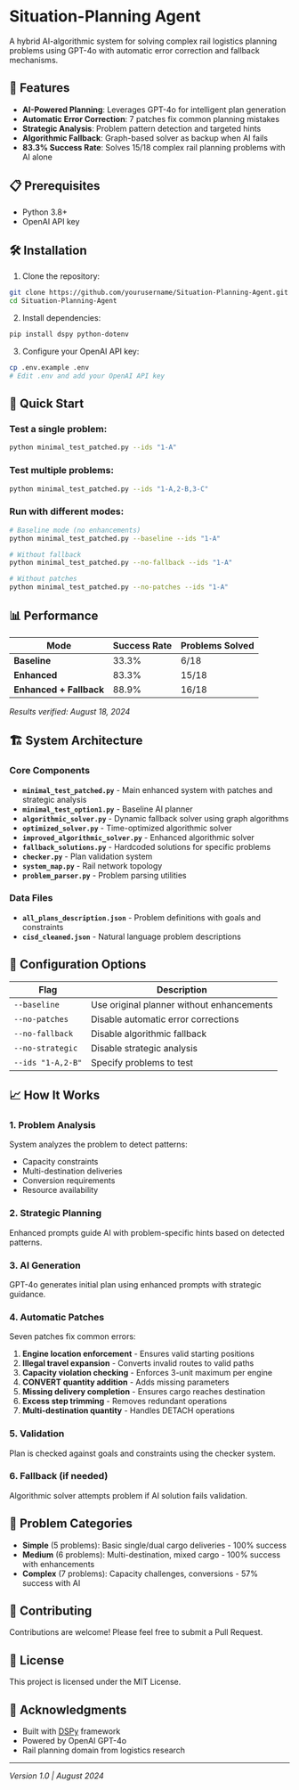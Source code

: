 # Situation-Planning Agent

A hybrid AI-algorithmic system for solving complex rail logistics planning problems using GPT-4o with automatic error correction and fallback mechanisms.

## 🚀 Features

- **AI-Powered Planning**: Leverages GPT-4o for intelligent plan generation
- **Automatic Error Correction**: 7 patches fix common planning mistakes
- **Strategic Analysis**: Problem pattern detection and targeted hints
- **Algorithmic Fallback**: Graph-based solver as backup when AI fails
- **83.3% Success Rate**: Solves 15/18 complex rail planning problems with AI alone

## 📋 Prerequisites

- Python 3.8+
- OpenAI API key

## 🛠️ Installation

1. Clone the repository:
```bash
git clone https://github.com/yourusername/Situation-Planning-Agent.git
cd Situation-Planning-Agent
```

2. Install dependencies:
```bash
pip install dspy python-dotenv
```

3. Configure your OpenAI API key:
```bash
cp .env.example .env
# Edit .env and add your OpenAI API key
```

## 🎯 Quick Start

### Test a single problem:
```bash
python minimal_test_patched.py --ids "1-A"
```

### Test multiple problems:
```bash
python minimal_test_patched.py --ids "1-A,2-B,3-C"
```

### Run with different modes:
```bash
# Baseline mode (no enhancements)
python minimal_test_patched.py --baseline --ids "1-A"

# Without fallback
python minimal_test_patched.py --no-fallback --ids "1-A"

# Without patches
python minimal_test_patched.py --no-patches --ids "1-A"
```

## 📊 Performance

| Mode | Success Rate | Problems Solved |
|------|--------------|-----------------|
| **Baseline** | 33.3% | 6/18 |
| **Enhanced** | 83.3% | 15/18 |
| **Enhanced + Fallback** | 88.9% | 16/18 |

*Results verified: August 18, 2024*

## 🏗️ System Architecture

### Core Components

- **`minimal_test_patched.py`** - Main enhanced system with patches and strategic analysis
- **`minimal_test_option1.py`** - Baseline AI planner
- **`algorithmic_solver.py`** - Dynamic fallback solver using graph algorithms
- **`optimized_solver.py`** - Time-optimized algorithmic solver
- **`improved_algorithmic_solver.py`** - Enhanced algorithmic solver
- **`fallback_solutions.py`** - Hardcoded solutions for specific problems
- **`checker.py`** - Plan validation system
- **`system_map.py`** - Rail network topology
- **`problem_parser.py`** - Problem parsing utilities

### Data Files

- **`all_plans_description.json`** - Problem definitions with goals and constraints
- **`cisd_cleaned.json`** - Natural language problem descriptions

## 🔧 Configuration Options

| Flag | Description |
|------|-------------|
| `--baseline` | Use original planner without enhancements |
| `--no-patches` | Disable automatic error corrections |
| `--no-fallback` | Disable algorithmic fallback |
| `--no-strategic` | Disable strategic analysis |
| `--ids "1-A,2-B"` | Specify problems to test |

## 📈 How It Works

### 1. Problem Analysis
System analyzes the problem to detect patterns:
- Capacity constraints
- Multi-destination deliveries
- Conversion requirements
- Resource availability

### 2. Strategic Planning
Enhanced prompts guide AI with problem-specific hints based on detected patterns.

### 3. AI Generation
GPT-4o generates initial plan using enhanced prompts with strategic guidance.

### 4. Automatic Patches
Seven patches fix common errors:
1. **Engine location enforcement** - Ensures valid starting positions
2. **Illegal travel expansion** - Converts invalid routes to valid paths
3. **Capacity violation checking** - Enforces 3-unit maximum per engine
4. **CONVERT quantity addition** - Adds missing parameters
5. **Missing delivery completion** - Ensures cargo reaches destination
6. **Excess step trimming** - Removes redundant operations
7. **Multi-destination quantity** - Handles DETACH operations

### 5. Validation
Plan is checked against goals and constraints using the checker system.

### 6. Fallback (if needed)
Algorithmic solver attempts problem if AI solution fails validation.

## 🎯 Problem Categories

- **Simple** (5 problems): Basic single/dual cargo deliveries - 100% success
- **Medium** (6 problems): Multi-destination, mixed cargo - 100% success with enhancements
- **Complex** (7 problems): Capacity challenges, conversions - 57% success with AI

## 🤝 Contributing

Contributions are welcome! Please feel free to submit a Pull Request.

## 📄 License

This project is licensed under the MIT License.

## 🙏 Acknowledgments

- Built with [DSPy](https://github.com/stanfordnlp/dspy) framework
- Powered by OpenAI GPT-4o
- Rail planning domain from logistics research

---

*Version 1.0 | August 2024*